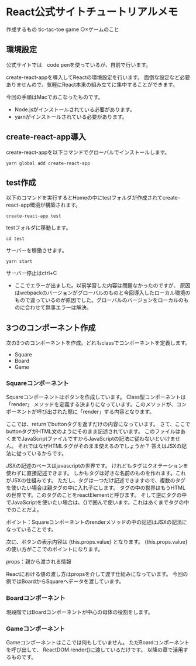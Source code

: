 # React公式サイトチュートリアルメモ

作成するもの
tic-tac-toe game ○×ゲームのこと

## 環境設定
公式サイトでは　code penを使っているが、自前で行います。

create-react-appを導入してReactの環境設定を行います。
面倒な設定など必要ありませんので、気軽にReact本来の組み立てに集中することができます。
 
今回の手順はMacでおこなったものです。
* Node.jsがインストールされている必要があります。
* yarnがインストールされている必要があります。

## create-react-app導入
create-react-appを以下コマンドでグローバルでインストールします。
```
yarn global add create-react-app
```

## test作成
以下のコマンドを実行するとHomeの中にtestフォルダが作成されてcreate-react-app環境が構築されます。
```
create-react-app test
```
testフォルダに移動します。
```
cd test
```
サーバーを稼働させます。
```
yarn start
```
サーバー停止はctrl+C

* ここでエラーが出ました。以前学習した内容は問題なかったのですが、
原因はwebpackのバージョンがグローバルのものと今回導入したローカル環境のもので違っているのが原因でした。グローバルのバージョンをローカルのものに合わせて無事エラーは解決。

## 3つのコンポーネント作成
次の3つのコンポーネントを作成。どれもclassでコンポーネントを定義します。

* Square
* Board
* Game

### Squareコンポーネント
Squareコンポーネントはボタンを作成しています。
Class型コンポーネントは「render」 メソッドを定義する決まりになっています。このメソッドが、コンポーネントが呼び出された際に「render」する内容となります。

ここでは、returnでbuttonタグを返すだけの内容になっています。
さて、ここでbuttonタグがHTML文のようにそのまま記述されています。
このファイルはあくまでJavaScriptファイルですからJavaScriptの記法に従わないといけません。
それではなぜHTMLタグがそのまま使えるのでしょうか？
答えはJSXの記法に従っているからです。

JSXの記述のベースはjavascriptの世界です。
けれどもタグはクオテーションを使わずに直接記述できます。
しかもタグは好きな名前のものを作れます。これがJSXの仕組みです。
ただし、タグは一つだけ記述できますので、複数のタグを使いたい場合は親タグの中に入れ子にします。
タグの中の世界はもうHTMLの世界です。このタグのことをreactElementと呼びます。
そして逆にタグの中でJavaScriptを使いたい場合は、{}で囲んで使います。これはあくまでタグの中でのことだよ。

ポイント：Squareコンポーネントのrenderメソッドの中の記述はJSXの記法になっていることです。

次に、ボタンの表示内容は {this.props.value} となります。
{this.props.value}の使い方がここでのポイントになります。

props：親から渡される情報

Reactにおける値の渡し方はpropsを介して渡す仕組みになっています。
今回の例ではBoardからSquareへデータを渡しています。


### Boardコンポーネント
現段階ではBoardコンポーネントが中心の母体の役割をします。

### Gameコンポーネント
Gameコンポーネントはここでは何もしていません。
ただBoardコンポーネントを呼び出して、 ReactDOM.render()に渡しているだけです。
以降の章で活用するものです。

